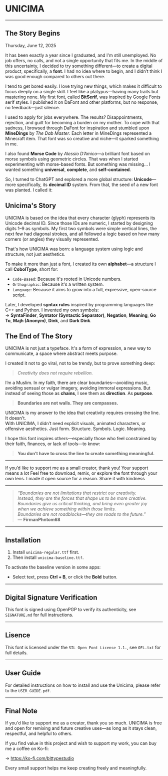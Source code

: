 # UNICIMA

---

## The Story Begins

Thursday, June 12, 2025

It has been exactly a year since I graduated, and I'm still unemployed. No job offers, no calls, and not a single opportunity that fits me. In the middle of this uncertainty, I decided to try something different—to create a digital product, specifically, a **font**. I had no idea where to begin, and I didn’t think I was good enough compared to others out there.

I tend to get bored easily. I love trying new things, which makes it difficult to focus deeply on a single skill. I feel like a platypus—having many traits but mastering none. My first font, called **BitSerif**, was inspired by Google Fonts serif styles. I published it on DaFont and other platforms, but no response, no feedback—just silence.

I used to apply for jobs everywhere. The results? Disappointments, rejection, and guilt for becoming a burden on my mother. To cope with that sadness, I browsed through DaFont for inspiration and stumbled upon **MineDings** by *The Dab Master*. Each letter in MineDings represented a Minecraft item. That font was so creative and niche—it sparked something in me.

I also found **Morse Code** by *Alessio D’Amico*—a brilliant font based on morse symbols using geometric circles. That was when I started experimenting with morse-based fonts. But something was missing... I wanted something **universal**, **complete**, and **self-contained**.

So, I turned to ChatGPT and explored a more global structure: **Unicode**—more specifically, its **decimal ID** system. From that, the seed of a new font was planted. I called it:

## Unicima's Story

UNICIMA is based on the idea that every character (glyph) represents its Unicode decimal ID. Since those IDs are numeric, I started by designing digits 1–9 as symbols. My first two symbols were simple vertical lines, the next few had diagonal strokes, and all followed a logic based on how many corners (or angles) they visually represented.

That's how UNICIMA was born: a language system using logic and structure, not just aesthetics.

To make it more than just a font, I created its own **alphabet**—a structure I call **CobolType**, short for:


- `Code-Based`: Because it's rooted in Unicode numbers.
- `Orthographic`: Because it's a written system.
- `Language`: Because it aims to grow into a full, expressive, open-source script.

Later, I developed **syntax rules** inspired by programming languages like C++ and Python. I invented my own symbols:  
→ **SyntaFinder**, **Syntator (Syntactic Separator)**, **Negation**, **Meaning**, **Go To**, **Majh (Anonym)**, **Dink**, and **Dark Dink**.

## The End of The Story

UNICIMA is not just a typeface. It's a form of expression, a new way to communicate, a space where abstract meets purpose.

I created it not to go viral, not to be trendy, but to prove something deep:  
> *Creativity does not require rebellion.*

I’m a Muslim. In my faith, there are clear boundaries—avoiding music, avoiding sensual or vulgar imagery, avoiding immoral expressions. But instead of seeing those as **chains**, I see them as **direction**. As **purpose**.

> **Boundaries are not walls. They are compasses.**

UNICIMA is my answer to the idea that creativity requires crossing the line.  
It doesn't.  
With UNICIMA, I didn’t need explicit visuals, animated characters, or offensive aesthetics. Just form. Structure. Symbols. Logic. Meaning.

I hope this font inspires others—especially those who feel constrained by their faith, finances, or lack of tools—to know:  
> **You don’t have to cross the line to create something meaningful.**  

---

If you’d like to support me as a small creator, thank you! Your support means a lot 
Feel free to download, remix, or explore the font through your own lens. I made it open source for a reason. Share it with kindness 

---
  
> *“Boundaries are not limitations that restrict our creativity.  
> Instead, they are the forces that shape us to be more creative.  
> Boundaries give us critical thinking, and bring even greater joy  
> when we achieve something within those limits.  
> Boundaries are not roadblocks—they are roads to the future.”*  
> — **FirmanPhntom68**

---

## Installation

1. Install `unicima-regular.ttf` first.  
2. Then install `unicima-baseline.ttf`.

To activate the baseline version in some apps:
- Select text, press **Ctrl + B**, or click the **Bold** button.

---

## Digital Signature Verification

This font is signed using OpenPGP to verify its authenticity, see `SIGNATURE.md` for full instructions.

---

## Lisence

This font is licensed under the `SIL Open Font License 1.1.`, see `OFL.txt` for full details.

---

## User Guide

For detailed instructions on how to install and use the Unicima, please refer to the `USER_GUIDE.pdf`.

---

## Final Note

If you'd like to support me as a creator, thank you so much.
UNICIMA is free and open for remixing and future creative uses—as long as it stays clean, respectful, and helpful to others.

If you find value in this project and wish to support my work,
you can buy me a coffee on Ko-fi:

→ https://ko-fi.com/bittypestudio

Every small support helps me keep creating freely and meaningfully.
